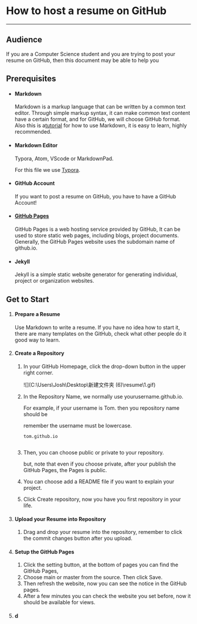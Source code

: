 # How to host a resume on GitHub

------



## Audience 

If you are a Computer Science student and you are trying to post your resume on GitHub, then this document may be able to help you 



## Prerequisites

- #### Markdown

  Markdown is a markup language that can be written by a common text editor. Through simple markup syntax, it can make common text content have a certain format, and for GitHub, we will choose GitHub format. Also this is a[tutorial](https://www.markdowntutorial.com/) for how to use Markdown, it is easy to learn, highly recommended.

- #### Markdown Editor

  Typora, Atom, VScode or MarkdownPad. 

  For this file we use [Typora](https://typora.io/).

- #### GitHub Account

  If you want to post a resume on GitHub, you have to have a GitHub Account!

- #### [GitHub Pages](https://pages.github.com/)

  GitHub Pages is a web hosting service provided by GitHub, It can be used to store static web pages, including blogs, project documents. Generally, the GitHub Pages website uses the subdomain name of github.io.

- #### Jekyll

  Jekyll is a simple static website generator for generating individual, project or organization websites.



## Get to Start

1. #### Prepare a Resume

   Use Markdown to write a resume. If you have no idea how to start it, there are many templates on the GitHub, check what other people do it good way to learn.

2. #### Create a Repository

   1. In your GitHub Homepage, click the drop-down button in the upper right corner.

      ![](C:\Users\Josh\Desktop\新建文件夹 (6)\resume\1.gif)

   2. In the Repository Name, we normally use yourusername.github.io. 

      For example, if your username is Tom. then you repository name should be 

      remember the username must be lowercase.

      ```
      tom.github.io
      ```

      ![]()

   3. Then, you can choose public or private to your repository. 

      but, note that even if you choose private, after your publish the GitHub Pages, the Pages is public.

   4. You can choose add a README file if you want to explain your project.

   5. Click Create repository, now you have you first repository in your life.

3. #### Upload your Resume into Repository

   1. Drag and drop your resume into the repository, remember to click the commit changes button after you upload.

4. #### Setup the GitHub Pages

   1. Click the setting button, at the bottom of pages you can find the GitHub Pages, 
   2. Choose main or master from the source. Then click Save.
   3. Then refresh the website, now you can see the notice in the GitHub pages.
   4. After a few minutes you can check the website you set before, now it should be available for views.

5. #### d









